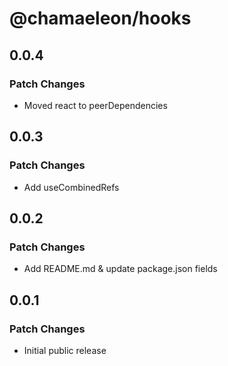 # @chamaeleon/hooks

## 0.0.4

### Patch Changes

- Moved react to peerDependencies

## 0.0.3

### Patch Changes

- Add useCombinedRefs

## 0.0.2

### Patch Changes

- Add README.md & update package.json fields

## 0.0.1

### Patch Changes

- Initial public release
